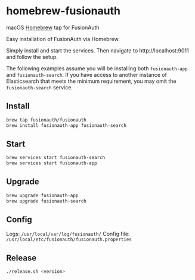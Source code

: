 # homebrew-fusionauth
macOS [Homebrew](https://brew.sh/) tap for FusionAuth

Easy installation of FusionAuth via Homebrew.

Simply install and start the services. Then navigate to http://localhost:9011 and follow the setup.

The following examples assume you will be installing both `fusionauth-app` and `fusionauth-search`.
If you have access to another instance of Elasticsearch that meets the minimum requirement, you may omit the `fusionauth-search` service.


## Install

```bash
brew tap fusionauth/fusionauth
brew install fusionauth-app fusionauth-search
```

## Start

```bash
brew services start fusionauth-search
brew services start fusionauth-app
```

## Upgrade

```bash
brew upgrade fusionauth-app
brew upgrade fusionauth-search
```

## Config

Logs: `/usr/local/var/log/fusionauth/`
Config file: `/usr/local/etc/fusionauth/fusionauth.properties`



## Release

```bash
./release.sh <version>
```